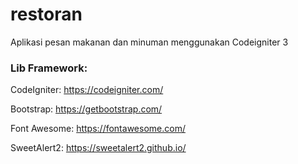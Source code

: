 # restoran
Aplikasi pesan makanan dan minuman menggunakan Codeigniter 3


### Lib Framework:

CodeIgniter: https://codeigniter.com/

Bootstrap: https://getbootstrap.com/

Font Awesome: https://fontawesome.com/

SweetAlert2: https://sweetalert2.github.io/
